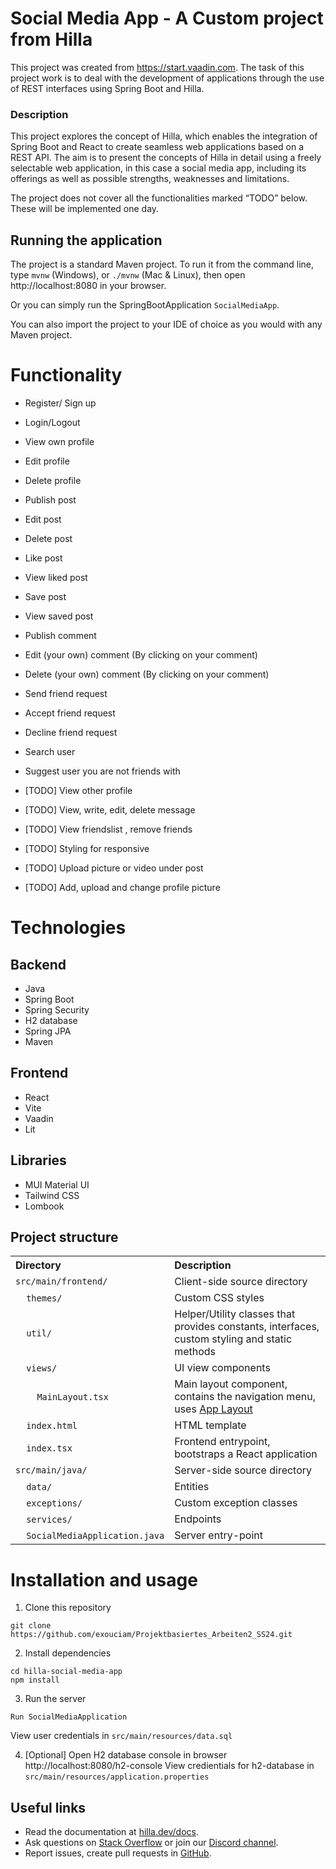 # Social Media App - A Custom project from Hilla

This project was created from https://start.vaadin.com.
The task of this project work is to deal with the development of applications through the use of REST interfaces using Spring Boot and Hilla.

### Description
This project explores the concept of Hilla, which enables the integration of Spring Boot and React to create seamless web applications based on a REST API. The aim is to present the concepts of Hilla in detail using a freely selectable web application, in this case a social media app, including its offerings as well as possible strengths, weaknesses and limitations.


The project does not cover all the functionalities marked “TODO” below. These will be implemented one day.
## Running the application

The project is a standard Maven project. To run it from the command line,
type `mvnw` (Windows), or `./mvnw` (Mac & Linux), then open
http://localhost:8080 in your browser.

Or you can simply run the SpringBootApplication `SocialMediaApp`.

You can also import the project to your IDE of choice as you would with any
Maven project.

# Functionality
- Register/ Sign up
- Login/Logout
- View own profile
- Edit profile
- Delete profile


- Publish post
- Edit post
- Delete post
- Like post
- View liked post
- Save post
- View saved post


- Publish comment
- Edit (your own) comment (By clicking on your comment)
- Delete (your own) comment (By clicking on your comment)


- Send friend request
- Accept friend request
- Decline friend request


- Search user 
- Suggest user you are not friends with


- [TODO] View other profile 
- [TODO] View, write, edit, delete message
- [TODO] View friendslist , remove friends
- [TODO] Styling for responsive 
- [TODO] Upload picture or video under post
- [TODO] Add, upload and change profile picture


# Technologies
## Backend
- Java
- Spring Boot
- Spring Security
- H2 database
- Spring JPA
- Maven

## Frontend
- React
- Vite
- Vaadin
- Lit

## Libraries 
- MUI Material UI
- Tailwind CSS
- Lombook

## Project structure

<table style="width:100%; text-align: left;">
  <tr><th>Directory</th><th>Description</th></tr>
  <tr><td><code>src/main/frontend/</code></td><td>Client-side source directory</td></tr>
  <tr><td>&nbsp;&nbsp;&nbsp;&nbsp;<code>themes/</code></td><td>Custom  
CSS styles</td></tr>
  <tr><td>&nbsp;&nbsp;&nbsp;&nbsp;<code>util/</code></td><td>Helper/Utility classes that provides constants, interfaces, custom styling and static methods
  <tr><td>&nbsp;&nbsp;&nbsp;&nbsp;<code>views/</code></td><td>UI view 
components</td></tr>
 <tr><td>&nbsp;&nbsp;&nbsp;&nbsp;&nbsp;&nbsp;&nbsp;&nbsp;<code>MainLayout.tsx</code></td><td>Main 
layout component, contains the navigation menu, uses <a href="https://hilla.dev/docs/react/components/app-layout">
App Layout</a></td></tr>
  <tr><td>&nbsp;&nbsp;&nbsp;&nbsp;<code>index.html</code></td><td>HTML template</td></tr>
  <tr><td>&nbsp;&nbsp;&nbsp;&nbsp;<code>index.tsx</code></td><td>Frontend 
entrypoint, bootstraps a React application</td></tr>
  <tr><td><code>src/main/java/</code></td><td>Server-side 
source directory</td></tr>
 <tr><td>&nbsp;&nbsp;&nbsp;&nbsp;<code>data/</code></td><td>Entities</td></tr>
 <tr><td>&nbsp;&nbsp;&nbsp;&nbsp;<code>exceptions/</code></td><td>Custom exception classes</td></tr>
 <tr><td>&nbsp;&nbsp;&nbsp;&nbsp;<code>services/</code></td><td>Endpoints</td></tr>
  <tr><td>&nbsp;&nbsp;&nbsp;&nbsp;<code>SocialMediaApplication.java</code></td><td>Server entry-point</td></tr>
</table>

# Installation and usage
1) Clone this repository
```
git clone https://github.com/exouciam/Projektbasiertes_Arbeiten2_SS24.git
```
2) Install dependencies
```
cd hilla-social-media-app  
npm install
```
3) Run the server
```
Run SocialMediaApplication
```
View user credentials in `src/main/resources/data.sql`

4) [Optional] Open H2 database console in browser http://localhost:8080/h2-console
View credientials for h2-database in `src/main/resources/application.properties` 

## Useful links

- Read the documentation at [hilla.dev/docs](https://hilla.dev/docs/).
- Ask questions on [Stack Overflow](https://stackoverflow.com/questions/tagged/hilla) or join our [Discord channel](https://discord.gg/MYFq5RTbBn).
- Report issues, create pull requests in [GitHub](https://github.com/vaadin/hilla).
